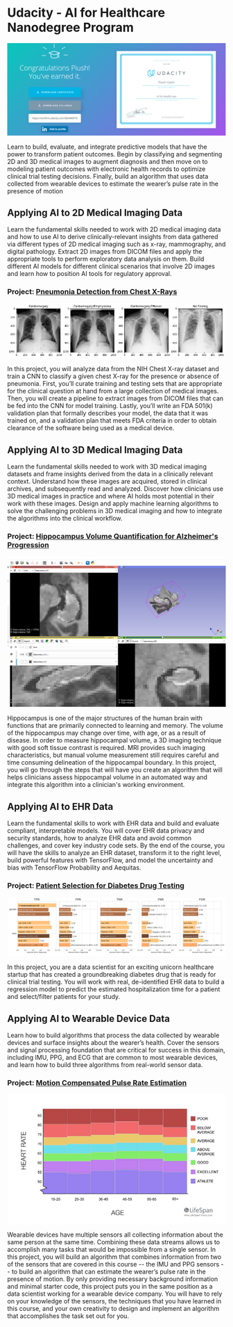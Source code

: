 # Udacity - AI for Healthcare Nanodegree Program

<a href="https://confirm.udacity.com/SDAWKP7X">![ai4healthcare](images/certificate.PNG)</a>

Learn to build, evaluate, and integrate predictive models that have the power to transform
patient outcomes. Begin by classifying and segmenting 2D and 3D medical images to augment diagnosis
and then move on to modeling patient outcomes with electronic health records to optimize clinical trial
testing decisions. Finally, build an algorithm that uses data collected from wearable devices to estimate the
wearer’s pulse rate in the presence of motion

## Applying AI to 2D Medical Imaging Data

Learn the fundamental skills needed to work with 2D medical imaging data and how to use AI to derive clinically-relevant insights from data gathered via different types of 2D medical imaging such as x-ray, mammography, and digital pathology. Extract 2D images from DICOM files and apply the appropriate tools to perform exploratory data analysis on them. Build different AI models for different clinical scenarios that involve 2D images and learn how to position AI tools for regulatory approval.

### Project: [Pneumonia Detection from Chest X-Rays](https://github.com/piushvaish/aiforhealthcare/tree/master/Project1)

<a href="https://github.com/piushvaish/aiforhealthcare/tree/master/Project1">![project1](images/project_1.png)</a>

In this project, you will analyze data from the NIH Chest X-ray dataset and train a CNN to classify a given chest X-ray for the presence or absence of pneumonia. First, you’ll curate training and testing sets that are appropriate for the clinical question at hand from a large collection of medical images. Then, you will create a pipeline to extract images from DICOM files that can be fed into the CNN for model training. Lastly, you’ll write an FDA 501(k) validation plan that formally describes your model, the data that it was trained on, and a validation plan that meets FDA criteria in order to obtain clearance of the software being used as a medical device.

## Applying AI to 3D Medical Imaging Data
Learn the fundamental skills needed to work with 3D medical imaging datasets and frame insights derived from the data in a clinically relevant context. Understand how these images are acquired, stored in clinical archives, and subsequently read and analyzed. Discover how clinicians use 3D medical images in practice and where AI holds most potential in their work with these images. Design and apply machine learning algorithms to solve the challenging problems in 3D medical imaging and how to integrate the algorithms into the clinical workflow.

### Project: [Hippocampus Volume Quantification for Alzheimer's Progression](https://github.com/piushvaish/aiforhealthcare/tree/master/Project2)

<a href="https://github.com/piushvaish/aiforhealthcare/tree/master/Project2">![project2](Project2/section1/img/Slicer.png)</a>

Hippocampus is one of the major structures of the human brain with functions that are primarily connected to learning and memory. The volume of the hippocampus may change over time, with age, or as a result of disease. In order to measure hippocampal volume, a 3D imaging technique with good soft tissue contrast is required. MRI provides such imaging characteristics, but manual volume measurement still requires careful and time consuming delineation of the hippocampal boundary. In this project, you will go through the steps that will have you create an algorithm that will helps clinicians assess hippocampal volume in an automated way and integrate this algorithm into a clinician's working environment.

## Applying AI to EHR Data
Learn the fundamental skills to work with EHR data and build and evaluate compliant, interpretable models. You will cover EHR data privacy and security standards, how to analyze EHR data and avoid common challenges, and cover key industry code sets. By the end of the course, you will have the skills to analyze an EHR dataset, transform it to the right level, build powerful features with TensorFlow, and model the uncertainty and bias with TensorFlow Probability and Aequitas.

### Project: [Patient Selection for Diabetes Drug Testing](https://github.com/piushvaish/aiforhealthcare/tree/master/Project3)

<a href="https://github.com/piushvaish/aiforhealthcare/tree/master/Project3">![project3](images/project_3.PNG)</a>

In this project, you are a data scientist for an exciting unicorn healthcare startup that has created a groundbreaking diabetes drug that is ready for clinical trial testing. You will work with real, de-identified EHR data to build a regression model to predict the estimated hospitalization time for a patient and select/filter patients for your study.

## Applying AI to Wearable Device Data
Learn how to build algorithms that process the data collected by wearable devices and surface insights about the wearer’s health. Cover the sensors and signal processing foundation that are critical for success in this domain, including IMU, PPG, and ECG that are common to most wearable devices, and learn how to build three algorithms from real-world sensor data.

### Project: [Motion Compensated Pulse Rate Estimation](https://github.com/piushvaish/aiforhealthcare/tree/master/Project4)

<a href="https://github.com/piushvaish/aiforhealthcare/tree/master/Project4">![project4](Project4/heart-rate-age-reference-chart.jpg)</a>

Wearable devices have multiple sensors all collecting information about the same person at the same time. Combining these data streams allows us to accomplish many tasks that would be impossible from a single sensor. In this project, you will build an algorithm that combines information from two of the sensors that are covered in this course -- the IMU and PPG sensors -- to build an algorithm that can estimate the wearer’s pulse rate in the presence of motion. By only providing necessary background information and minimal starter code, this project puts you in the same position as a data scientist working for a wearable device company. You will have to rely on your knowledge of the sensors, the techniques that you have learned in this course, and your own creativity to design and implement an algorithm that accomplishes the task set out for you.
